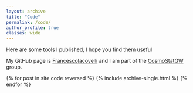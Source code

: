 ```yaml
---
layout: archive
title: "Code"
permalink: /code/
author_profile: true
classes: wide
---
```


Here are some tools I published, I hope you find them useful
 
My <i class="fab fa-fw fa-github"></i> GitHub page is [FrancescoIacovelli](https://github.com/FrancescoIacovelli) and I am part of the [CosmoStatGW](https://github.com/CosmoStatGW) group. 

{% for post in site.code reversed %}
  {% include archive-single.html %}
{% endfor %}
